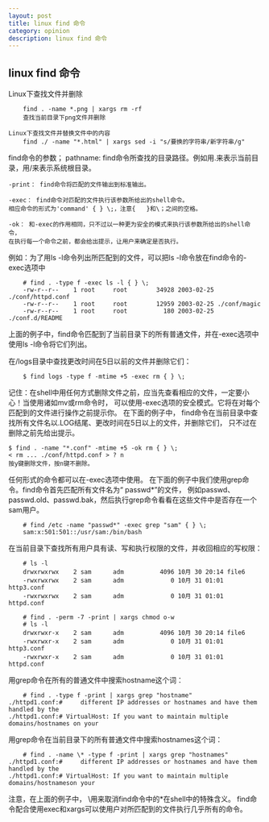 ```yaml
---
layout: post
title: linux find 命令
category: opinion
description: linux find 命令
---
```


##									linux find 命令



Linux下查找文件并删除

```linux	
	find . -name *.png | xargs rm -rf
	查找当前目录下png文件并删除
 
Linux下查找文件并替换文件中的内容
	find ./ -name "*.html" | xargs sed -i "s/要换的字符串/新字符串/g"
```

find命令的参数；
	pathname: find命令所查找的目录路径。例如用.来表示当前目录，用/来表示系统根目录。
	
	-print： find命令将匹配的文件输出到标准输出。
	
	-exec： find命令对匹配的文件执行该参数所给出的shell命令。
	相应命令的形式为'command' { } \;，注意{   }和\；之间的空格。
	
	-ok： 和-exec的作用相同，只不过以一种更为安全的模式来执行该参数所给出的shell命令，
	在执行每一个命令之前，都会给出提示，让用户来确定是否执行。
	


例如：为了用ls -l命令列出所匹配到的文件，可以把ls -l命令放在find命令的-exec选项中

```linux
	# find . -type f -exec ls -l { } \;
	-rw-r--r--    1 root     root        34928 2003-02-25 ./conf/httpd.conf
	-rw-r--r--    1 root     root        12959 2003-02-25 ./conf/magic
	-rw-r--r--    1 root     root          180 2003-02-25 ./conf.d/README
```
上面的例子中，find命令匹配到了当前目录下的所有普通文件，并在-exec选项中使用ls -l命令将它们列出。

在/logs目录中查找更改时间在5日以前的文件并删除它们：

```linux
	$ find logs -type f -mtime +5 -exec rm { } \;
```
记住：在shell中用任何方式删除文件之前，应当先查看相应的文件，一定要小心！当使用诸如mv或rm命令时，
可以使用-exec选项的安全模式。它将在对每个匹配到的文件进行操作之前提示你。
在下面的例子中， find命令在当前目录中查找所有文件名以.LOG结尾、更改时间在5日以上的文件，并删除它们，
只不过在删除之前先给出提示。

```linux
$ find . -name "*.conf" -mtime +5 -ok rm { } \;
< rm ... ./conf/httpd.conf > ? n
按y键删除文件，按n键不删除。
```
任何形式的命令都可以在-exec选项中使用。
在下面的例子中我们使用grep命令。find命令首先匹配所有文件名为“ passwd*”的文件，
例如passwd、passwd.old、passwd.bak，然后执行grep命令看看在这些文件中是否存在一个sam用户。

```linux
	# find /etc -name "passwd*" -exec grep "sam" { } \;
	sam:x:501:501::/usr/sam:/bin/bash
```


在当前目录下查找所有用户具有读、写和执行权限的文件，并收回相应的写权限：

```linux
	# ls -l
	drwxrwxrwx    2 sam      adm          4096 10月 30 20:14 file6
	-rwxrwxrwx    2 sam      adm             0 10月 31 01:01 http3.conf
	-rwxrwxrwx    2 sam      adm             0 10月 31 01:01 httpd.conf
	
	# find . -perm -7 -print | xargs chmod o-w
	# ls -l
	drwxrwxr-x    2 sam      adm          4096 10月 30 20:14 file6
	-rwxrwxr-x    2 sam      adm             0 10月 31 01:01 http3.conf
	-rwxrwxr-x    2 sam      adm             0 10月 31 01:01 httpd.conf
```

用grep命令在所有的普通文件中搜索hostname这个词：

```linux
	# find . -type f -print | xargs grep "hostname"
./httpd1.conf:#     different IP addresses or hostnames and have them handled by the
./httpd1.conf:# VirtualHost: If you want to maintain multiple domains/hostnames on your
```
用grep命令在当前目录下的所有普通文件中搜索hostnames这个词：

```linux
	# find . -name \* -type f -print | xargs grep "hostnames"
./httpd1.conf:#     different IP addresses or hostnames and have them handled by the
./httpd1.conf:# VirtualHost: If you want to maintain multiple domains/hostnameson your
```
注意，在上面的例子中， \用来取消find命令中的*在shell中的特殊含义。
find命令配合使用exec和xargs可以使用户对所匹配到的文件执行几乎所有的命令。

